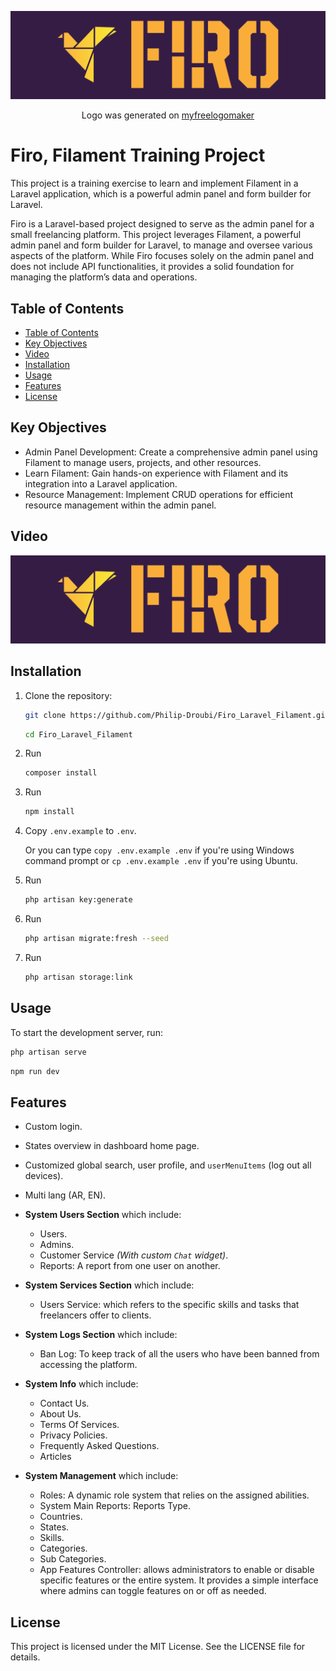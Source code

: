 <p align="center"><img src="/public/assets/logo/full_logo.png" alt="Firo Logo"></p>
<p align="center">Logo was generated on <a href="https://myfreelogomaker.com" target="_blank">myfreelogomaker</a></p>

# Firo, Filament Training Project

This project is a training exercise to learn and implement Filament in a Laravel application, which is a powerful admin panel and form builder for Laravel.

Firo is a Laravel-based project designed to serve as the admin panel for a small freelancing platform. This project leverages Filament, a powerful admin panel and form builder for Laravel, to manage and oversee various aspects of the platform. While Firo focuses solely on the admin panel and does not include API functionalities, it provides a solid foundation for managing the platform’s data and operations.

## Table of Contents

<!-- no toc -->
- [Table of Contents](#table-of-contents)
- [Key Objectives](#key-objectives)
- [Video](#video)
- [Installation](#installation)
- [Usage](#usage)
- [Features](#features)
- [License](#license)

## Key Objectives

- Admin Panel Development: Create a comprehensive admin panel using Filament to manage users, projects, and other resources.
- Learn Filament: Gain hands-on experience with Filament and its integration into a Laravel application.
- Resource Management: Implement CRUD operations for efficient resource management within the admin panel.

## Video

[![Watch the video](https://raw.githubusercontent.com/Philip-Droubi/Firo_Laravel_Filament/main/public/assets/logo/full_logo.png)](https://raw.githubusercontent.com/Philip-Droubi/Firo_Laravel_Filament/main/public/assets/docs/video/Video.mp4)

## Installation

1. Clone the repository:

    ```bash
    git clone https://github.com/Philip-Droubi/Firo_Laravel_Filament.git
    ```

     ```bash
    cd Firo_Laravel_Filament
    ```

2. Run

   ```bash
   composer install
   ```

3. Run

   ```bash
   npm install
   ```

4. Copy `.env.example` to `.env`.

   Or you can type `copy .env.example .env` if you're using Windows command prompt or `cp .env.example .env` if you're using Ubuntu.

5. Run

   ```bash
   php artisan key:generate
   ```

6. Run

   ``` bash
   php artisan migrate:fresh --seed
    ```

7. Run

    ```bash
    php artisan storage:link
    ```

## Usage

To start the development server, run:

```bash
php artisan serve
```

```bash
npm run dev
```

## Features

- Custom login.
- States overview in dashboard home page.
- Customized global search, user profile, and `userMenuItems` (log out all devices).
- Multi lang (AR, EN).
  
- **System Users Section** which include:
  - Users.
  - Admins.
  - Customer Service *(With custom `Chat` widget)*.
  - Reports: A report from one user on another.
  
- **System Services Section** which include:
  - Users Service: which refers to the specific skills and tasks that freelancers offer to clients.

- **System Logs Section** which include:
  - Ban Log: To keep track of all the users who have been banned from accessing the platform.

- **System Info** which include:
  - Contact Us.
  - About Us.
  - Terms Of Services.
  - Privacy Policies.
  - Frequently Asked Questions.
  - Articles

- **System Management** which include:
  - Roles: A dynamic role system that relies on the assigned abilities.
  - System Main Reports: Reports Type.
  - Countries.
  - States.
  - Skills.
  - Categories.
  - Sub Categories.
  - App Features Controller: allows administrators to enable or disable specific features or the entire system. It provides a simple interface where admins can toggle features on or off as needed.

## License

This project is licensed under the MIT License. See the LICENSE file for details.

